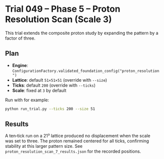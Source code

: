 # Trial 049 – Phase 5 – Proton Resolution Scan (Scale 3)

This trial extends the composite proton study by expanding the pattern by a factor of three.

## Plan
- **Engine**: `ConfigurationFactory.validated_foundation_config("proton_resolution")`
- **Lattice**: default `51×51×51` (override with `--size`)
- **Ticks**: default `200` (override with `--ticks`)
- **Scale**: fixed at `3` by default

Run with for example:
```bash
python run_trial.py --ticks 200 --size 51
```

## Results
A ten‑tick run on a 21³ lattice produced no displacement when the scale was set to
three. The proton remained centered for all ticks, confirming stability at this
larger pattern size. See `proton_resolution_scan_7_results.json` for the recorded
positions.
